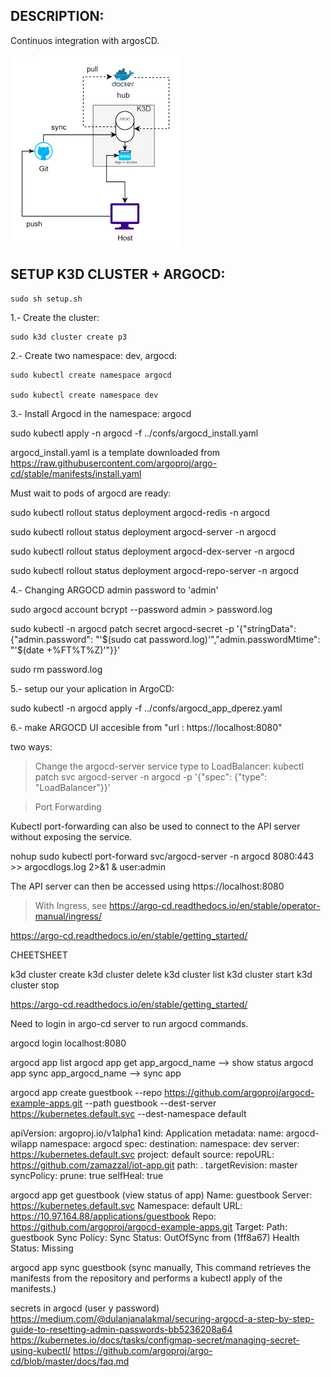 ## DESCRIPTION:

Continuos integration with argosCD.

![Alt text](../assets/p3.png)

## SETUP K3D CLUSTER + ARGOCD:

    sudo sh setup.sh

1.- Create the cluster:

    sudo k3d cluster create p3

2.- Create two namespace: dev, argocd:

    sudo kubectl create namespace argocd

    sudo kubectl create namespace dev

3.- Install Argocd in the namespace: argocd

sudo kubectl apply -n argocd -f ../confs/argocd_install.yaml

argocd_install.yaml is a template downloaded from https://raw.githubusercontent.com/argoproj/argo-cd/stable/manifests/install.yaml

Must wait to pods of argocd are ready:

sudo kubectl rollout status deployment argocd-redis -n argocd

sudo kubectl rollout status deployment argocd-server -n argocd

sudo kubectl rollout status deployment argocd-dex-server -n argocd

sudo kubectl rollout status deployment argocd-repo-server -n argocd

4.- Changing ARGOCD admin password to 'admin'

sudo argocd account bcrypt --password admin > password.log

sudo kubectl -n argocd patch secret argocd-secret -p '{"stringData": {"admin.password": "'$(sudo cat password.log)'","admin.passwordMtime": "'$(date +%FT%T%Z)'"}}'

sudo rm password.log

5.- setup our your aplication in ArgoCD:

sudo kubectl -n argocd apply -f ../confs/argocd_app_dperez.yaml

6.-  make ARGOCD UI accesible from "url : https://localhost:8080"

two ways:

>Change the argocd-server service type to LoadBalancer:
kubectl patch svc argocd-server -n argocd -p '{"spec": {"type": "LoadBalancer"}}'

>Port Forwarding

Kubectl port-forwarding can also be used to connect to the API server without exposing the service.

nohup sudo kubectl port-forward svc/argocd-server -n argocd 8080:443 >> argocdlogs.log 2>&1 & user:admin

The API server can then be accessed using https://localhost:8080

> With Ingress, see https://argo-cd.readthedocs.io/en/stable/operator-manual/ingress/

https://argo-cd.readthedocs.io/en/stable/getting_started/



CHEETSHEET

k3d cluster create
k3d cluster delete
k3d cluster list
k3d cluster start
k3d cluster stop

https://argo-cd.readthedocs.io/en/stable/getting_started/

Need to login in argo-cd server to run argocd commands.

argocd login localhost:8080 

argocd app list
argocd app get app_argocd_name  --> show status
argocd app sync app_argocd_name --> sync app

argocd app create guestbook --repo https://github.com/argoproj/argocd-example-apps.git --path guestbook --dest-server https://kubernetes.default.svc --dest-namespace default


apiVersion: argoproj.io/v1alpha1
kind: Application
metadata:
  name: argocd-wilapp
  namespace: argocd
spec:
  destination:
    namespace: dev
    server: https://kubernetes.default.svc
  project: default
  source:
    repoURL: https://github.com/zamazzal/iot-app.git
    path: .
    targetRevision: master
  syncPolicy:
    prune: true
    selfHeal: true


argocd app get guestbook  (view status of app)
Name:               guestbook
Server:             https://kubernetes.default.svc
Namespace:          default
URL:                https://10.97.164.88/applications/guestbook
Repo:               https://github.com/argoproj/argocd-example-apps.git
Target:
Path:               guestbook
Sync Policy:        <none>
Sync Status:        OutOfSync from  (1ff8a67)
Health Status:      Missing

argocd app sync guestbook (sync manually, This command retrieves the manifests from the repository and performs a kubectl apply of the manifests.)

secrets in argocd (user y password)
https://medium.com/@dulanjanalakmal/securing-argocd-a-step-by-step-guide-to-resetting-admin-passwords-bb5236208a64
https://kubernetes.io/docs/tasks/configmap-secret/managing-secret-using-kubectl/
https://github.com/argoproj/argo-cd/blob/master/docs/faq.md